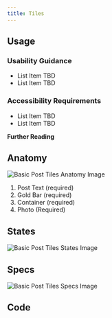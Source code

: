 ```yaml
---
title: Tiles
---
```


## <!--Tile description TBD-->

## **Usage**

### **Usability Guidance**

* List Item TBD
* List Item TBD

### **Accessibility Requirements**

* List Item TBD
* List Item TBD

**Further Reading**

## **Anatomy**

<img class="doc-images" alt="Basic Post Tiles Anatomy Image" title="Basic Post Tiles Anatomy Image" src="/build/docs/img/Tile/basictile-anatomy.jpg"/>

1. Post Text (required)
2. Gold Bar (required)
3. Container (required)
4. Photo (Required)

## **States**

<img class="doc-images" alt="Basic Post Tiles States Image" title="Basic Post Tiles States Image" src="/build/docs/img/Tile/basictile-states.jpg"/>

## **Specs**

<img class="doc-images" alt="Basic Post Tiles Specs Image" title="Basic Post Tiles Specs Image" src="/build/docs/img/Tile/basictile-specs.jpg"/>


## **Code**

<!--Basic Post Tiles code here, if applicable-->
